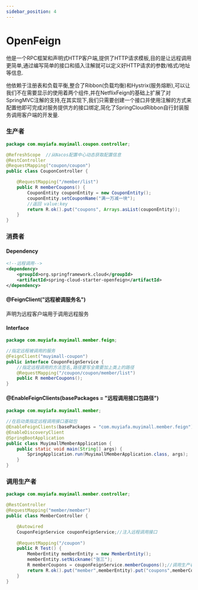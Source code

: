 ```yaml
---
sidebar_position: 4
---
```


#  OpenFeign

他是一个RPC框架和声明式HTTP客户端,提供了HTTP请求模板,目的是让远程调用更简单,通过编写简单的接口和插入注解就可以定义好HTTP请求的参数/格式/地址等信息.

他依赖于注册表和负载平衡,整合了Ribbon(负载均衡)和Hystrix(服务熔断),可以让我们不在需要显示的使用着两个组件,并在NetflixFeign的基础上扩展了对SpringMVC注解的支持,在其实现下,我们只需要创建一个接口并使用注解的方式来配置他即可完成对服务提供方的接口绑定,简化了SpringCloudRibbon自行封装服务调用客户端的开发量.

### 生产者

```java
package com.muyiafa.muyimall.coupon.controller;

@RefreshScope  //从Nacos配置中心动态获取配置信息
@RestController
@RequestMapping("coupon/coupon")
public class CouponController {

    @RequestMapping("/member/list")
    public R memberCoupons() {
        CouponEntity couponEntity = new CouponEntity();
        couponEntity.setCouponName("满一万减一块");
        //返回 value:key
        return R.ok().put("coupons", Arrays.asList(couponEntity));
    }
}
```

### 消费者

#### Dependency

```xml
<!--远程调用-->
<dependency>
    <groupId>org.springframework.cloud</groupId>
    <artifactId>spring-cloud-starter-openfeign</artifactId>
</dependency>
```

#### @FeignClient("远程被调服务名")

声明为远程客户端用于调用远程服务

#### Interface

```java
package com.muyiafa.muyimall.member.feign;

//指定远程被调用的服务
@FeignClient("muyimall-coupon")
public interface CouponFeignService {
    //指定远程调用的方法签名,路径要写全需要加上类上的路径
    @RequestMapping("/coupon/coupon/member/list") 
    public R memberCoupons();
}
```

#### @EnableFeignClients(basePackages = "远程调用接口包路径")

```java
package com.muyiafa.muyimall.member;

//在启动类指定远程调用接口基础包
@EnableFeignClients(basePackages = "com.muyiafa.muyimall.member.feign")
@EnableDiscoveryClient
@SpringBootApplication
public class MuyimallMemberApplication {
    public static void main(String[] args) {
        SpringApplication.run(MuyimallMemberApplication.class, args);
    }
}
```

### 调用生产者

```java
package com.muyiafa.muyimall.member.controller;

@RestController
@RequestMapping("member/member")
public class MemberController {

    @Autowired
    CouponFeignService couponFeignService;//注入远程调用接口
    
    @RequestMapping("/coupon")
    public R Test() {
        MemberEntity memberEntity = new MemberEntity();
        memberEntity.setNickname("张三");
        R memberCoupons = couponFeignService.memberCoupons();//调用生产者
        return R.ok().put("member",memberEntity).put("coupons",memberCoupons.get("coupons"));
    }
}
```


